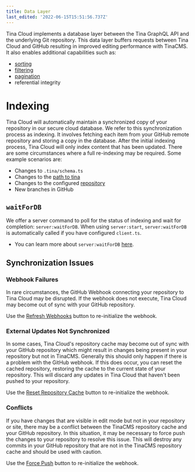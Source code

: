 ```yaml
---
title: Data Layer
last_edited: '2022-06-15T15:51:56.737Z'
---
```


Tina Cloud implements a database layer between the Tina GraphQL API and the
underlying Git repository. This data layer buffers requests between Tina Cloud and GitHub resulting in improved editing performance with TinaCMS. It also enables additional capabilities such as:

- [sorting](/docs/graphql/queries/advanced/sorting/)
- [filtering](/docs/graphql/queries/advanced/filter-documents/)
- [pagination](/docs/graphql/queries/advanced/pagination/)
- referential integrity

# Indexing

Tina Cloud will automatically maintain a synchronized copy of your repository in our
secure cloud database. We refer to this synchronization process as indexing. It involves fetching each item from your
GitHub remote repository and storing a copy in the database. After the initial indexing process, Tina Cloud will only
index content that has been updated. There are some circumstances where a full re-indexing may be required. Some example
scenarios are:

- Changes to `.tina/schema.ts`
- Changes to the [path to tina](/docs/tina-cloud/dashboard/projects/#path-to-tina)
- Changes to the configured [repository](/docs/tina-cloud/dashboard/projects/#changing-the-repository)
- New branches in GitHub

## `waitForDB`

We offer a server command to poll for the status of indexing and wait for completion: `server:waitForDB`. When using
`server:start`, `server:waitForDB` is automatically called if you have configured `client.ts`.

- You can learn more about `server:waitForDB` [here](/docs/cli-overview/#tinacms-serverwaitfordb-experimental).

## Synchronization Issues

### Webhook Failures

In rare circumstances, the GitHub Webhook connecting your repository to Tina Cloud may be disrupted. If the webhook does
not execute, Tina Cloud may become out of sync with your GitHub repository.

Use the [Refresh Webhooks](/docs/tina-cloud/dashboard/projects/#refresh-webhooks) button to re-initialize the webhook.

### External Updates Not Synchronized

In some cases, Tina Cloud's repository cache may become out of sync with your GitHub repository which might result in
changes being present in your repository but not in TinaCMS. Generally this should only happen if there is a problem
with the GitHub webhook. If this does occur, you can reset the cached repository, restoring the cache to the current
state of your repository. This will discard any updates in Tina Cloud that haven't been pushed to your repository.

Use the [Reset Repository Cache](/docs/tina-cloud/dashboard/projects/#reset-repository-cache) button to re-initialize the webhook.

### Conflicts

If you have changes that are visible in edit mode but not in your repository or site, there may be a conflict between
the TinaCMS repository cache and your GitHub repository. In this situation, it may be necessary to force push the
changes to your repository to resolve this issue. This will destroy any commits in your GitHub repository that are not
in the TinaCMS repository cache and should be used with caution.

Use the [Force Push](/docs/tina-cloud/dashboard/projects/#force-push) button to re-initialize the webhook.

